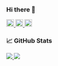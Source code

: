 ### Hi there 👋
<a href="https://github.com/techiro">
    <img height="20" src="https://img.shields.io/github/followers/techiro?label=follow&logo=github&style=flat" />
</a>

<a href="http://qiita.com/appgrape">
    <img height="20" src="https://qiita-badge.apiapi.app/s/appgrape/posts.svg" /> <img height="20" src="https://qiita-badge.apiapi.app/s/appgrape/contributions.svg" />
</a>

  
### 📈 GitHub Stats
<p>
  <a href="https://github.com/anuraghazra/github-readme-stats" target="_blank" rel="noopener noreferrer">
    <img src="https://github-readme-stats.vercel.app/api?username=techiro&count_private=true&show_icons=true&bg_color=0.1,F0FAFF,B9E5EB&border_radius=10" />
  </a>
  <a href="https://github.com/anuraghazra/github-readme-stats" target="_blank" rel="noopener noreferrer">
    <img src="https://github-readme-stats.vercel.app/api/top-langs/?username=techiro&langs_count=8&layout=compact&bg_color=0.1,F0FAFF,B9E5EB&border_radius=10" />
  </a>
</p>

<!--
**techiro/techiro** is a ✨ _special_ ✨ repository because its `README.md` (this file) appears on your GitHub profile.

Here are some ideas to get you started:

- 🔭 I’m currently working on ...
- 🌱 I’m currently learning ...
- 👯 I’m looking to collaborate on ...
- 🤔 I’m looking for help with ...
- 💬 Ask me about ...
- 📫 How to reach me: ...
- 😄 Pronouns: ...
- ⚡ Fun fact: ...
-->
